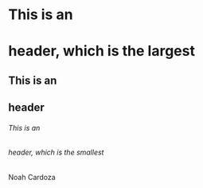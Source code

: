 # This is an <h1> header, which is the largest
## This is an <h2> header
###### This is an <h6> header, which is the smallest

Noah Cardoza